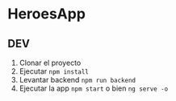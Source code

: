 # HeroesApp

## DEV

1. Clonar el proyecto
2. Ejecutar ``` npm install ```
3. Levantar backend ```npm run backend```
4. Ejecutar la app ``` npm start ``` o bien ``` ng serve -o ```
